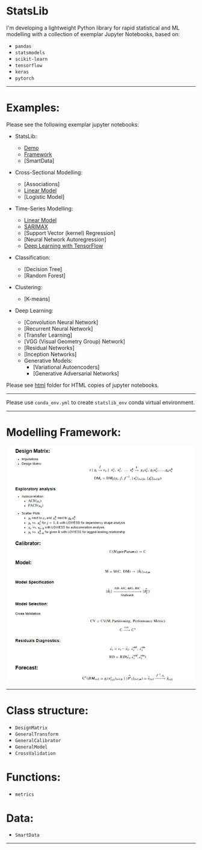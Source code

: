 # StatsLib
I'm developing a lightweight Python library for rapid statistical and ML modelling with a collection of exemplar Jupyter Notebooks, based on:
* `pandas`
* `statsmodels`
* `scikit-learn`
* `tensorflow`
* `keras`
* `pytorch`

***
# Examples:

Please see the following exemplar jupyter notebooks:
* StatsLib:
    * [Demo](https://nbviewer.jupyter.org/github/ashubertt/statslib/blob/main/jupyter/LIB_Demo.ipynb)
    * [Framework](https://nbviewer.jupyter.org/github/ashubertt/statslib/blob/main/jupyter/LIB_Framework.ipynb)
    * [SmartData]
      

* Cross-Sectional Modelling:
   * [Associations]
   * [Linear Model](https://nbviewer.jupyter.org/github/ashubertt/statslib/blob/main/jupyter/CS_Linear%20Model.ipynb)
   * [Logistic Model]
  
    
* Time-Series Modelling:
    * [Linear Model](https://nbviewer.jupyter.org/github/ashubertt/statslib/blob/main/jupyter/TS_Linear%20Model.ipynb)
    * [SARIMAX](https://nbviewer.jupyter.org/github/ashubertt/statslib/blob/main/jupyter/TS_SARIMAX.ipynb)
    * [Support Vector (kernel) Regression]    
    * [Neural Network Autoregression]
    * [Deep Learning with TensorFlow](https://nbviewer.jupyter.org/github/ashubertt/statslib/blob/main/jupyter/TS_NN_TensorFlow.ipynb)
  
    
* Classification:
    * [Decision Tree]
    * [Random Forest]
      

* Clustering:
    * [K-means]
  

* Deep Learning:
    * [Convolution Neural Network]
    * [Recurrent Neural Network]  
    * [Transfer Learning]
    * [VGG (Visual Geometry Group) Network]
    * [Residual Networks]
    * [Inception Networks]
    * Generative Models:
        * [Variational Autoencoders]
        * [Generative Adversarial Networks]
    
    
Please see [html](https://github.com/ashubertt/statslib/tree/main/jupyter/html) folder for HTML copies of jupyter notebooks.

***

Please use `conda_env.yml` to create `statslib_env` conda virtual environment.

***
# Modelling Framework:

![alt text](img/Modelling_Framework.png)

***
# Class structure:
* `DesignMatrix`
* `GeneralTransform`  
* `GeneralCalibrator`
* `GeneralModel`
* `CrossValidation`


# Functions:
* `metrics`

# Data:
* `SmartData`
***

